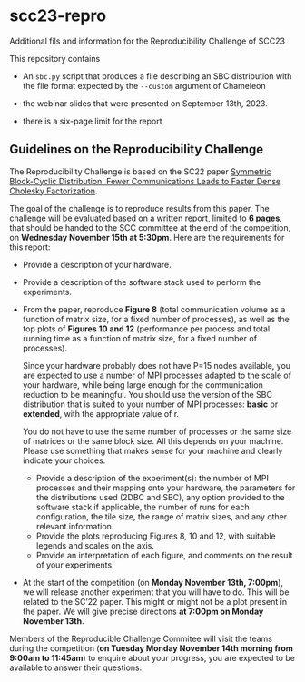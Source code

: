 # scc23-repro
Additional fils and information for the Reproducibility Challenge of SCC23

This repository contains
* An `sbc.py` script that produces a file describing an SBC distribution 
  with the file format expected by the `--custom` argument of Chameleon
  
* the webinar slides that were presented on September 13th, 2023.

* there is a six-page limit for the report

## Guidelines on the Reproducibility Challenge

The Reproducibility Challenge is based on the SC22 paper [Symmetric Block-Cyclic Distribution: Fewer
Communications Leads to Faster Dense Cholesky
Factorization](https://inria.hal.science/hal-03768910/file/final_version_no_copyright.pdf).

The goal of the challenge is to reproduce results from this paper. The challenge will be evaluated
based on a written report, limited to **6 pages**, that should be handed to the SCC committee at the end
of the competition, on **Wednesday November 15th at 5:30pm**. Here are the requirements for this report:

* Provide a description of your hardware.

* Provide a description of the software stack used to perform the experiments.

* From the paper, reproduce **Figure 8** (total communication volume as a function of matrix size,
  for a fixed number of processes), as well as the top plots of **Figures 10 and 12** (performance
  per process and total running time as a function of matrix size, for a fixed number of processes).

  Since your hardware probably does not have P=15 nodes available, you are expected to use a number
  of MPI processes adapted to the scale of your hardware, while being large enough for the
  communication reduction to be meaningful. You should use the version of the SBC distribution that
  is suited to your number of MPI processes: **basic** or **extended**, with the appropriate value of r.

  You do not have to use the same number of processes or the same size of matrices or the same block
  size. All this depends on your machine. Please use something that makes sense for your machine and
  clearly indicate your choices.

  * Provide a description of the experiment(s): the number of MPI processes and their mapping onto
    your hardware, the parameters for the distributions used (2DBC and SBC), any option provided to
    the software stack if applicable, the number of runs for each configuration, the tile size, the
    range of matrix sizes, and any other relevant information.
  * Provide the plots reproducing Figures 8, 10 and 12, with suitable legends and scales on the axis.
  * Provide an interpretation of each figure, and comments on the result of your experiments.

* At the start of the competition (on **Monday November 13th, 7:00pm**), we will release another
  experiment that you will have to do. This will be related to the SC’22 paper. This might or might
  not be a plot present in the paper. We will give precise directions **at 7:00pm on Monday November
  13th**.

Members of the Reproducible Challenge Commitee will visit the teams during the competition (**on
Tuesday Monday November 14th morning from 9:00am to 11:45am**) to enquire about your progress, you are
expected to be available to answer their questions.
